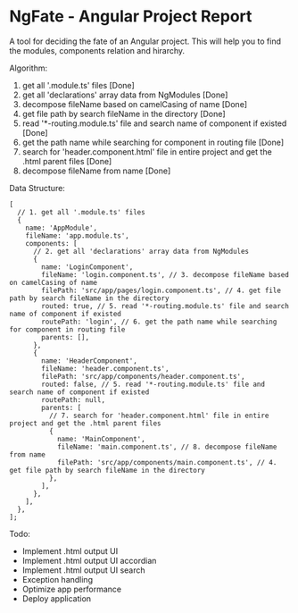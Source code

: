 # NgFate - Angular Project Report

A tool for deciding the fate of an Angular project. This will help you to find the modules, components relation and hirarchy.

Algorithm:

1. get all '.module.ts' files [Done]
1. get all 'declarations' array data from NgModules [Done]
1. decompose fileName based on camelCasing of name [Done]
1. get file path by search fileName in the directory [Done]
1. read '*-routing.module.ts' file and search name of component if existed [Done]
1. get the path name while searching for component in routing file [Done]
1. search for 'header.component.html' file in entire project and get the .html parent files [Done]
1. decompose fileName from name [Done]

Data Structure:

```
[
  // 1. get all '.module.ts' files
  {
    name: 'AppModule',
    fileName: 'app.module.ts',
    components: [
      // 2. get all 'declarations' array data from NgModules
      {
        name: 'LoginComponent',
        fileName: 'login.component.ts', // 3. decompose fileName based on camelCasing of name
        filePath: 'src/app/pages/login.component.ts', // 4. get file path by search fileName in the directory
        routed: true, // 5. read '*-routing.module.ts' file and search name of component if existed
        routePath: 'login', // 6. get the path name while searching for component in routing file
        parents: [],
      },
      {
        name: 'HeaderComponent',
        fileName: 'header.component.ts',
        filePath: 'src/app/components/header.component.ts',
        routed: false, // 5. read '*-routing.module.ts' file and search name of component if existed
        routePath: null,
        parents: [
          // 7. search for 'header.component.html' file in entire project and get the .html parent files
          {
            name: 'MainComponent',
            fileName: 'main.component.ts', // 8. decompose fileName from name
            filePath: 'src/app/components/main.component.ts', // 4. get file path by search fileName in the directory
          },
        ],
      },
    ],
  },
];
```

Todo:

- Implement .html output UI
- Implement .html output UI accordian
- Implement .html output UI search
- Exception handling
- Optimize app performance
- Deploy application